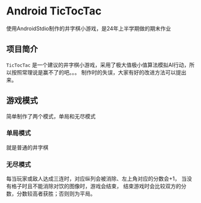 # Android TicTocTac

使用AndroidStdio制作的井字棋小游戏，是24年上半学期做的期末作业

## 项目简介

`TicTocTac` 是一个建议的井字棋小游戏，采用了极大值极小值算法模拟AI行动，所以按照常理说是赢不了的吧。。。
制作时的失误，大家有好的改进方法可以提出来。

## 游戏模式

简单制作了两个模式，单局和无尽模式


### 单局模式

就是普通的井字棋

### 无尽模式

每当玩家或敌人达成三连时，对应纵列会被消除、左上角对应的分数会+1，
当没有格子时且不能消除对饮的图像时，游戏会结束，
结束游戏时会比较双方的分数，分数较高者获胜；否则则为平局。

